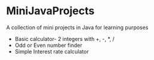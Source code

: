 # MiniJavaProjects
A collection of mini projects in Java for learning purposes

- Basic calculator- 2 integers with +, -, *, / 
- Odd or Even number finder
- Simple Interest rate calculator

